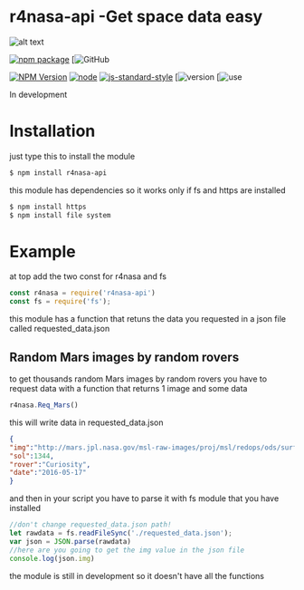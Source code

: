 

# r4nasa-api -Get space data easy
![alt text](http://r4yan.ga/r4nasa-api.png)

[![npm package](https://nodei.co/npm/r4nasa-api.png?downloads=true&downloadRank=true&stars=true)](https://nodei.co/npm/r4nasa-api/)
[![GitHub](https://img.shields.io/github/stars/R4yGM/r4nasa-api.svg?style=social)

[![NPM Version](https://img.shields.io/npm/v/r4nasa-api.svg?style=flat-square)](https://www.npmjs.com/package/r4nasa-api)
[![node](https://img.shields.io/node/v/telegraf.svg?style=flat-square)](https://www.npmjs.com/package/r4nasa-api)
[![js-standard-style](https://img.shields.io/badge/code%20style-standard-brightgreen.svg?style=flat-square)](http://standardjs.com/)
[![version](https://img.shields.io/badge/r4nasa--api-v1.0.4-blue.svg)
[![use](https://img.shields.io/badge/dependencies-https-important.svg)


In development 

# Installation
just type this to install the module
```bash
$ npm install r4nasa-api
```
this module has dependencies so it works only if fs and https are installed
```bash
$ npm install https
$ npm install file system
```
# Example
at top add the two const for r4nasa and fs
```JavaScript
const r4nasa = require('r4nasa-api')
const fs = require('fs');
```
this module has a function that retuns the data you requested in a json file called requested_data.json

## Random Mars images by random rovers
  to get thousands random Mars images by random rovers you have to request data with a function that returns 1 image and some data
  ```JavaScript
r4nasa.Req_Mars()
```
this will write data in requested_data.json
  ```Json
{
"img":"http://mars.jpl.nasa.gov/msl-raw-images/proj/msl/redops/ods/surface/sol/01344/opgs/edr/fcam/FRB_516810721EDR_F0541238FHAZ00304M_.JPG",
"sol":1344,
"rover":"Curiosity",
"date":"2016-05-17"
}
```
and then in your script you have to parse it with fs module that you have installed


  ```JavaScript
  //don't change requested_data.json path!
let rawdata = fs.readFileSync('./requested_data.json');  
var json = JSON.parse(rawdata)
//here are you going to get the img value in the json file 
console.log(json.img)
```
the module is still in development so it doesn't have all the functions


